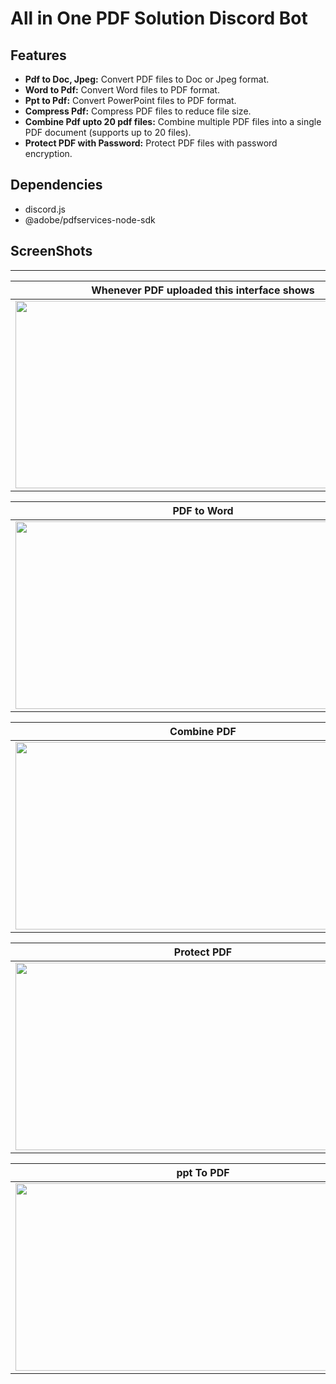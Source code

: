 # All in One PDF Solution Discord Bot

## Features

- **Pdf to Doc, Jpeg:** Convert PDF files to Doc or Jpeg format.
- **Word to Pdf:** Convert Word files to PDF format.
- **Ppt to Pdf:** Convert PowerPoint files to PDF format.
- **Compress Pdf:** Compress PDF files to reduce file size.
- **Combine Pdf upto 20 pdf files:** Combine multiple PDF files into a single PDF document (supports up to 20 files).
- **Protect PDF with Password:** Protect PDF files with password encryption.
## Dependencies
- discord.js
- @adobe/pdfservices-node-sdk

## ScreenShots
--------------------------------------------------------------------------------

| Whenever PDF uploaded this interface shows                               |
|-------------------------------------------|
| <img src="https://github.com/grsendha/discord-bot-pdfConverter/assets/75114005/8f8c49f7-b1cf-41b3-af35-17203ffd3f6f" width="600" height="300">| 

| PDF to Word                               |
|-------------------------------------------|
| <img src="https://github.com/grsendha/discord-bot-pdfConverter/assets/75114005/637aa519-2864-4138-b84f-fe5085239c54" width="600" height="300">| 

| Combine PDF                               |
|-------------------------------------------|
| <img src="https://github.com/grsendha/discord-bot-pdfConverter/assets/75114005/e57c2f58-1676-4c85-8fb0-b14faa95b39a" width="600" height="300">| 

| Protect PDF                            |
|-------------------------------------------|
| <img src="https://github.com/grsendha/discord-bot-pdfConverter/assets/75114005/dccdeb9a-8875-49ae-8f8d-28f9c749942c" width="600" height="300">| 

| ppt To PDF                               |
|-------------------------------------------|
| <img src="https://github.com/grsendha/discord-bot-pdfConverter/assets/75114005/0711b6d8-9de5-4a36-b9e3-f4f293ea4069" width="600" height="300">| 





